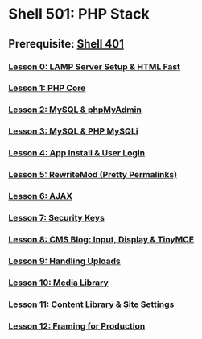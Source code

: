 # Shell 501: PHP Stack

## Prerequisite: [Shell 401](https://github.com/inkVerb/VIP/tree/master/401-shell)

### [Lesson 0: LAMP Server Setup & HTML Fast](https://github.com/inkVerb/vip/blob/master/501-shell/Lesson-00.md)

### [Lesson 1: PHP Core](https://github.com/inkVerb/vip/blob/master/501-shell/Lesson-01.md)

### [Lesson 2: MySQL & phpMyAdmin](https://github.com/inkVerb/vip/blob/master/501-shell/Lesson-02.md)

### [Lesson 3: MySQL & PHP MySQLi](https://github.com/inkVerb/vip/blob/master/501-shell/Lesson-03.md)

### [Lesson 4: App Install & User Login](https://github.com/inkVerb/vip/blob/master/501-shell/Lesson-04.md)

### [Lesson 5: RewriteMod (Pretty Permalinks)](https://github.com/inkVerb/vip/blob/master/501-shell/Lesson-05.md)

### [Lesson 6: AJAX](https://github.com/inkVerb/vip/blob/master/501-shell/Lesson-06.md)

### [Lesson 7: Security Keys](https://github.com/inkVerb/vip/blob/master/501-shell/Lesson-07.md)

### [Lesson 8: CMS Blog: Input, Display & TinyMCE](https://github.com/inkVerb/vip/blob/master/501-shell/Lesson-08.md)

### [Lesson 9: Handling Uploads](https://github.com/inkVerb/vip/blob/master/501-shell/Lesson-09.md)

### [Lesson 10: Media Library](https://github.com/inkVerb/vip/blob/master/501-shell/Lesson-10.md)

### [Lesson 11: Content Library & Site Settings](https://github.com/inkVerb/vip/blob/master/501-shell/Lesson-11.md)

### [Lesson 12: Framing for Production](https://github.com/inkVerb/vip/blob/master/501-shell/Lesson-12.md)
